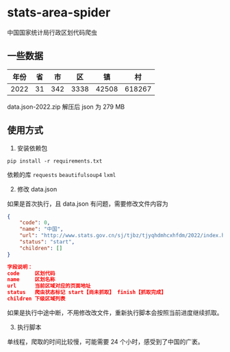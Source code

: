 # stats-area-spider
中国国家统计局行政区划代码爬虫

## 一些数据
| 年份   | 省   | 市   | 区    | 镇     | 村      |
|------|-----|-----|------|-------|--------|
| 2022 | 31  | 342 | 3338 | 42508 | 618267 |

data.json-2022.zip 解压后 json 为 279 MB

## 使用方式
1. 安装依赖包

`pip install -r requirements.txt`

依赖的库 `requests` `beautifulsoup4` `lxml`

2. 修改 data.json

如果是首次执行，且 data.json 有问题，需要修改文件内容为

```json
{
    "code": 0,
    "name": "中国",
    "url": "http://www.stats.gov.cn/sj/tjbz/tjyqhdmhcxhfdm/2022/index.html",
    "status": "start",
    "children": []
}

字段说明：
code     区划代码
name     区划名称
url      当前区域对应的页面地址
status   爬虫状态标记 start【尚未抓取】 finish【抓取完成】
children 下级区域列表
```

如果是执行中途中断，不用修改改文件，重新执行脚本会按照当前进度继续抓取。

3. 执行脚本

单线程，爬取的时间比较慢，可能需要 24 个小时，感受到了中国的广袤。
